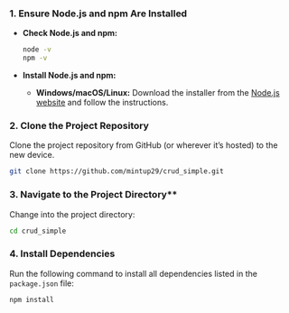 ### 1. **Ensure Node.js and npm Are Installed**

- **Check Node.js and npm:**

  ```bash
  node -v
  npm -v
  ```

- **Install Node.js and npm:**

  - **Windows/macOS/Linux:** Download the installer from the [Node.js website](https://nodejs.org/) and follow the instructions.

### 2. **Clone the Project Repository**

Clone the project repository from GitHub (or wherever it’s hosted) to the new device.

```bash
git clone https://github.com/mintup29/crud_simple.git
```

### 3. Navigate to the Project Directory**
Change into the project directory:

```bash
cd crud_simple
```

### 4. **Install Dependencies**

Run the following command to install all dependencies listed in the `package.json` file:

```bash
npm install
```
